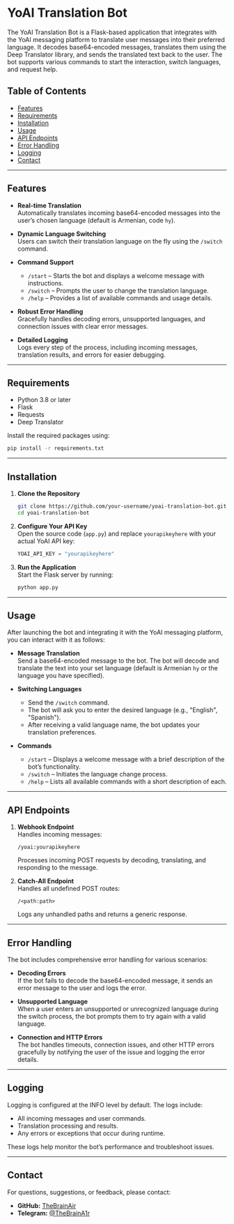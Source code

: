 # YoAI Translation Bot

The YoAI Translation Bot is a Flask-based application that integrates with the YoAI messaging platform to translate user messages into their preferred language. It decodes base64-encoded messages, translates them using the Deep Translator library, and sends the translated text back to the user. The bot supports various commands to start the interaction, switch languages, and request help.

## Table of Contents

- [Features](#features)
- [Requirements](#requirements)
- [Installation](#installation)
- [Usage](#usage)
- [API Endpoints](#api-endpoints)
- [Error Handling](#error-handling)
- [Logging](#logging)
- [Contact](#contact)

---

## Features

- **Real-time Translation**  
  Automatically translates incoming base64-encoded messages into the user’s chosen language (default is Armenian, code `hy`).

- **Dynamic Language Switching**  
  Users can switch their translation language on the fly using the `/switch` command.

- **Command Support**  
  - `/start` – Starts the bot and displays a welcome message with instructions.
  - `/switch` – Prompts the user to change the translation language.
  - `/help` – Provides a list of available commands and usage details.

- **Robust Error Handling**  
  Gracefully handles decoding errors, unsupported languages, and connection issues with clear error messages.

- **Detailed Logging**  
  Logs every step of the process, including incoming messages, translation results, and errors for easier debugging.

---

## Requirements

- Python 3.8 or later
- Flask
- Requests
- Deep Translator

Install the required packages using:

```bash
pip install -r requirements.txt
```

---

## Installation

1. **Clone the Repository**
   ```bash
   git clone https://github.com/your-username/yoai-translation-bot.git
   cd yoai-translation-bot
   ```

2. **Configure Your API Key**  
   Open the source code (`app.py`) and replace `yourapikeyhere` with your actual YoAI API key:
   ```python
   YOAI_API_KEY = "yourapikeyhere"
   ```

3. **Run the Application**  
   Start the Flask server by running:
   ```bash
   python app.py
   ```

---

## Usage

After launching the bot and integrating it with the YoAI messaging platform, you can interact with it as follows:

- **Message Translation**  
  Send a base64-encoded message to the bot. The bot will decode and translate the text into your set language (default is Armenian `hy` or the language you have specified).

- **Switching Languages**  
  - Send the `/switch` command.  
  - The bot will ask you to enter the desired language (e.g., "English", "Spanish").  
  - After receiving a valid language name, the bot updates your translation preferences.

- **Commands**
  - `/start` – Displays a welcome message with a brief description of the bot’s functionality.
  - `/switch` – Initiates the language change process.
  - `/help` – Lists all available commands with a short description of each.

---

## API Endpoints

1. **Webhook Endpoint**  
   Handles incoming messages:
   ```plaintext
   /yoai:yourapikeyhere
   ```

   Processes incoming POST requests by decoding, translating, and responding to the message.

2. **Catch-All Endpoint**  
   Handles all undefined POST routes:
   ```plaintext
   /<path:path>
   ```

   Logs any unhandled paths and returns a generic response.

---

## Error Handling

The bot includes comprehensive error handling for various scenarios:

- **Decoding Errors**  
  If the bot fails to decode the base64-encoded message, it sends an error message to the user and logs the error.

- **Unsupported Language**  
  When a user enters an unsupported or unrecognized language during the switch process, the bot prompts them to try again with a valid language.

- **Connection and HTTP Errors**  
  The bot handles timeouts, connection issues, and other HTTP errors gracefully by notifying the user of the issue and logging the error details.

---

## Logging

Logging is configured at the INFO level by default. The logs include:

- All incoming messages and user commands.
- Translation processing and results.
- Any errors or exceptions that occur during runtime.

These logs help monitor the bot’s performance and troubleshoot issues.

---

## Contact

For questions, suggestions, or feedback, please contact:

- **GitHub:** [TheBrainAir](https://github.com/TheBrainAir)  
- **Telegram:** [@TheBrainA1r](https://t.me/TheBrainA1r)  
